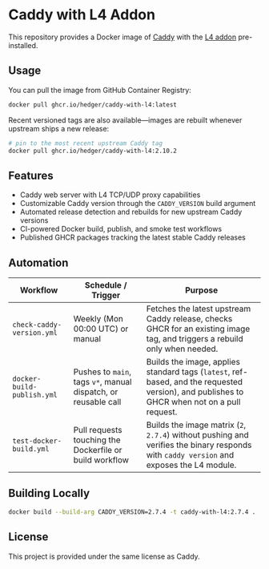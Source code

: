 # Caddy with L4 Addon

This repository provides a Docker image of [Caddy](https://caddyserver.com/) with the [L4 addon](https://github.com/mholt/caddy-l4) pre-installed.

## Usage

You can pull the image from GitHub Container Registry:

```bash
docker pull ghcr.io/hedger/caddy-with-l4:latest
```

Recent versioned tags are also available—images are rebuilt whenever upstream ships a new release:

```bash
# pin to the most recent upstream Caddy tag
docker pull ghcr.io/hedger/caddy-with-l4:2.10.2
```

## Features

- Caddy web server with L4 TCP/UDP proxy capabilities
- Customizable Caddy version through the `CADDY_VERSION` build argument
- Automated release detection and rebuilds for new upstream Caddy versions
- CI-powered Docker build, publish, and smoke test workflows
- Published GHCR packages tracking the latest stable Caddy releases

## Automation

| Workflow | Schedule / Trigger | Purpose |
| --- | --- | --- |
| `check-caddy-version.yml` | Weekly (Mon 00:00 UTC) or manual | Fetches the latest upstream Caddy release, checks GHCR for an existing image tag, and triggers a rebuild only when needed. |
| `docker-build-publish.yml` | Pushes to `main`, tags `v*`, manual dispatch, or reusable call | Builds the image, applies standard tags (`latest`, ref-based, and the requested version), and publishes to GHCR when not on a pull request. |
| `test-docker-build.yml` | Pull requests touching the Dockerfile or build workflow | Builds the image matrix (`2`, `2.7.4`) without pushing and verifies the binary responds with `caddy version` and exposes the L4 module. |

## Building Locally

```bash
docker build --build-arg CADDY_VERSION=2.7.4 -t caddy-with-l4:2.7.4 .
```

## License

This project is provided under the same license as Caddy.